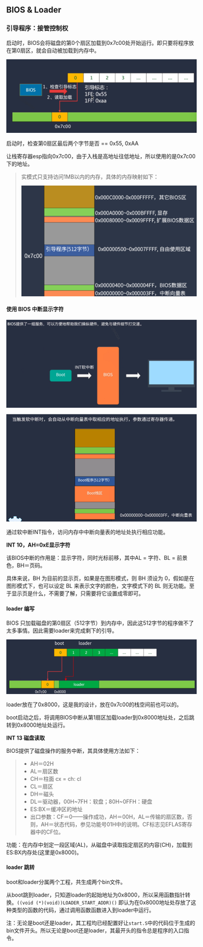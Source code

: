 ## BIOS & Loader

### 引导程序：接管控制权

启动时，BIOS会将磁盘的第0个扇区加载到0x7c00处开始运行。即只要将程序放在第0扇区，就会自动被加载到内存中。

![image-20230303130315046](1_bios_pic/image-20230303130315046.png)

启动时，检查第0扇区最后两个字节是否 == 0x55, 0xAA

让栈寄存器esp指向0x7c00，由于入栈是高地址往低地址，所以使用的是0x7c00下的地址。

> 实模式只支持访问1MB以内的内存，具体的内存映射如下：
>
> <img src="1_bios_pic/image-20230305170245836.png" alt="image-20230305170245836" style="zoom:80%;" />
>
> 
>
> 

#### 使用 BIOS 中断显示字符

![image-20230305165841790](1_bios_pic/image-20230305165841790.png)

![image-20230305165948514](1_bios_pic/image-20230305165948514.png)

通过软中断INT指令，访问内存中中断向量表的地址处执行相应功能。

**INT 10，AH=0xE显示字符**

该BIOS中断的作用是：显示字符，同时光标前移，其中AL = 字符、BL = 前景色，BH＝页码。

具体来说，BH 为目前的显示页，如果是在图形模式，则 BH 须设为 0，假如是在图形模式下，也可以设定 BL 来表示文字的颜色，文字模式下的 BL 则无功能。至于显示页是什么，不需要了解，只需要将它设置成零即可。



#### loader 编写

BIOS 只加载磁盘的第0扇区（512字节）到内存中，因此这512字节的程序做不了太多事情。因此需要loader来完成剩下的引导。

![image-20230305173147361](1_bios_pic/image-20230305173147361.png)

loader放在了0x8000，这是我的设计，放在0x7c00的栈空间前也可以的。

boot启动之后，将调用BIOS中断从第1扇区加载loader到0x8000地址处，之后跳转到0x8000地址处运行。



**INT 13 磁盘读取**

BIOS提供了磁盘操作的服务中断，其具体使用方法如下：

> - AH＝02H
> - AL＝扇区数
> - CH＝柱面 cx = ch: cl
> - CL＝扇区
> - DH＝磁头
> - DL＝驱动器，00H~7FH：软盘；80H~0FFH：硬盘
> - ES:BX＝缓冲区的地址
> - 出口参数：CF＝0——操作成功，AH＝00H，AL＝传输的扇区数，否则，AH＝状态代码，参见功能号01H中的说明。CF标志见EFLAS寄存器中的CF位。

功能：在内存中划定一段区域(AL)，从磁盘中读取指定扇区的内容(CH)，加载到ES:BX内存处(这里是0x8000)。



#### loader 跳转

boot和loader分属两个工程，共生成两个bin文件。

从boot跳到loader，只知道loader的起始地址为0x8000，所以采用函数指针转换。`((void (*)(void))LOADER_START_ADDR)()` 即认为在0x8000地址处存放了这种类型的函数的代码，通过调用函数函数进入到loader中运行。

注：无论是boot还是loader，其工程均已经配置好让`start.S`中的代码位于生成的bin文件开头。所以无论是boot还是loader，其最开头的指令总是程序的入口指令。
